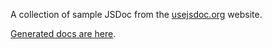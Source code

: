 A collection of sample JSDoc from the [usejsdoc.org](http://usejsdoc.org) website.

[Generated docs are here](http://gitgrimbo.github.io/jsdoc3-examples/jsdoc/).
